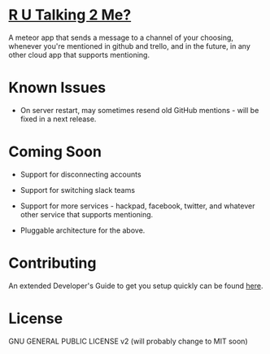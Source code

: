 # [R U Talking 2 Me?](https://rutalking2me.meteor.com/)

A meteor app that sends a message to a channel of your choosing, whenever you're mentioned in github and trello, and in the future, in any other cloud app that supports mentioning.

# Known Issues

- On server restart, may sometimes resend old GitHub mentions - will be fixed in a next release.

# Coming Soon

- Support for disconnecting accounts

- Support for switching slack teams

- Support for more services - hackpad, facebook, twitter, and whatever other service that supports mentioning.

- Pluggable architecture for the above.

# Contributing

An extended Developer's Guide to get you setup quickly can be found [here](DevGuide.md).

# License

GNU GENERAL PUBLIC LICENSE v2 (will probably change to MIT soon)
